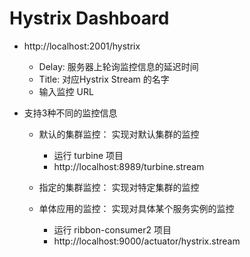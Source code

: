 # Hystrix Dashboard

- http://localhost:2001/hystrix
    - Delay: 服务器上轮询监控信息的延迟时间
    - Title: 对应Hystrix Stream 的名字    
	- 输入监控 URL 
    
- 支持3种不同的监控信息
	- 默认的集群监控： 实现对默认集群的监控
		- 运行 turbine 项目
		- http://localhost:8989/turbine.stream
	
	- 指定的集群监控： 实现对特定集群的监控

	- 单体应用的监控： 实现对具体某个服务实例的监控
		- 运行 ribbon-consumer2 项目
		- http://localhost:9000/actuator/hystrix.stream

    